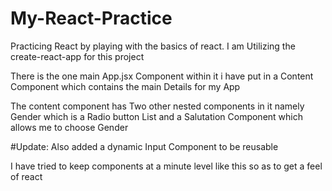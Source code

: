 # My-React-Practice
Practicing React by playing with the basics of react. I am Utilizing the create-react-app for this project

There is the one main App.jsx Component within it i have put in a Content Component which contains the main Details for my App

The content component has Two other nested components in it namely Gender which is a Radio button List and a Salutation Component
which allows me to choose Gender

#Update: Also added a dynamic Input Component to be reusable

I have tried to keep components at a minute level like this so as to get a feel of react
